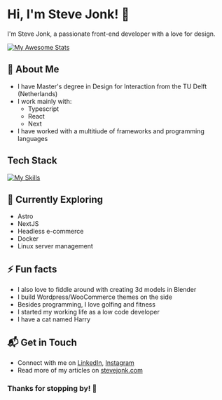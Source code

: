 # Hi, I'm Steve Jonk! 👋

I'm Steve Jonk, a passionate front-end developer with a love for design.

[![My Awesome Stats](https://awesome-github-stats.azurewebsites.net/user-stats/SteveJonk?cardType=octocat&theme=dark&preferLogin=false)](https://git.io/awesome-stats-card)

## 🚀 About Me

- I have Master's degree in Design for Interaction from the TU Delft (Netherlands)
- I work mainly with:
  - Typescript
  - React
  - Next
- I have worked with a multitiude of frameworks and programming languages


## Tech Stack
[![My Skills](https://skillicons.dev/icons?i=ts,js,html,css,react,next,vue,nuxt,astro,php,wordpress,ubuntu,docker,blender)](https://skillicons.dev)

## 🌱 Currently Exploring

- Astro
- NextJS
- Headless e-commerce
- Docker
- Linux server management

## ⚡ Fun facts
- I also love to fiddle around with creating 3d models in Blender
- I build Wordpress/WooCommerce themes on the side
- Besides programming, I love golfing and fitness
- I started my working life as a low code developer
- I have a cat named Harry

## 📬 Get in Touch

- Connect with me on [LinkedIn](https://www.linkedin.com/in/steve-jonk-frontend-developer/), [Instagram](https://www.instagram.com/stefjinsta/)
- Read more of my articles on [stevejonk.com](https://stevejonk.com)

### Thanks for stopping by! 🚀

